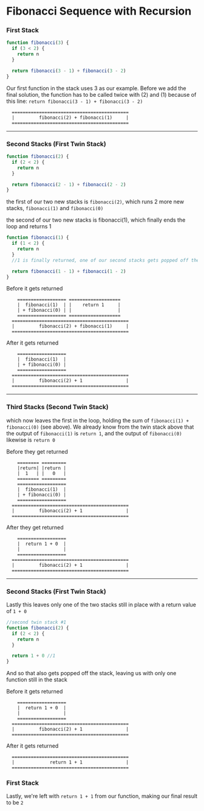 # Fibonacci Sequence with Recursion

### First Stack
```js
function fibonacci(3) {
  if (3 < 2) {
    return n
  }

  return fibonacci(3 - 1) + fibonacci(3 - 2)
}
```

Our first function in the stack uses 3 as our example. Before we add the final solution, the function has to be called twice with (2) and (1) because of this line:
```return fibonacci(3 - 1) + fibonacci(3 - 2)```

```
  ===========================================
  |         fibonacci(2) + fibonacci(1)     |
  ===========================================
```

**************************************************************************************

### Second Stacks (First Twin Stack)

```js
function fibonacci(2) {
  if (2 < 2) {
    return n
  }

  return fibonacci(2 - 1) + fibonacci(2 - 2)
}
```

the first of our two new stacks is ```fibonacci(2)```,
which runs 2 more new stacks, ```fibonacci(1)``` and ```fibonacci(0)```

the second of our two new stacks is fibonacci(1), which finally ends the loop and returns 1

```js
function fibonacci(1) {
  if (1 < 2) {
    return n
  }
  //1 is finally returned, one of our second stacks gets popped off the stack

  return fibonacci(1 - 1) + fibonacci(1 - 2)
}
```

Before it gets returned
```
    ================== ===================
    |  fibonacci(1)  | |    return 1     |
    | + fibonacci(0) | |                 |
    ================== ===================
  ===========================================
  |         fibonacci(2) + fibonacci(1)     |
  ===========================================
```
After it gets returned
```
    ==================
    |  fibonacci(1)  |
    | + fibonacci(0) |
    ==================
  ===========================================
  |         fibonacci(2) + 1                |
  ===========================================
```

**************************************************************************************

### Third Stacks (Second Twin Stack)


which now leaves the first in the loop, holding the sum of ```fibonacci(1) + fibonacci(0)``` (see above). We already know from the twin stack above that the output of ```fibonacci(1)``` is ```return 1```, and the output of ```fibonacci(0)``` likewise is ```return 0```

Before they get returned
```
    ======== =========
    |return| |return |
    |  1   | |   0   |
    ======== ========= 
    ==================
    |  fibonacci(1)  |
    | + fibonacci(0) | 
    ================== 
  ===========================================
  |         fibonacci(2) + 1                |
  ===========================================
```
After they get returned
```
    ==================
    |  return 1 + 0  | 
    |                |
    ================== 
  ===========================================
  |         fibonacci(2) + 1                |
  ===========================================
```

**************************************************************************************

### Second Stacks (First Twin Stack)

Lastly this leaves only one of the two stacks still in place with a return value of ```1 + 0```

```js
//second twin stack #1
function fibonacci(2) {
  if (2 < 2) {
    return n
  }

  return 1 + 0 //1
}
```

And so that also gets popped off the stack, leaving us with only one function still in the stack


Before it gets returned
```
    ==================
    |  return 1 + 0  | 
    |                |
    ================== 
  ===========================================
  |         fibonacci(2) + 1                |
  ===========================================
```
After it gets returned
```
  ===========================================
  |             return 1 + 1                |
  ===========================================
```

### First Stack

Lastly, we're left with ```return 1 + 1``` from our function, making our final result to be ```2```